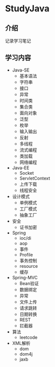 # StudyJava

## 介绍
记录学习笔记

## 学习内容

* Java-SE
    * 基本语法
    * 字符串
    * 接口
    * 异常
    * 时间类
    * 集合类
    * 面向对象
    * 泛型
    * 枚举
    * 输入输出
    * 反射
    * 多线程
    * 流式编程
    * 类加载
    * 网络编程
* Java-EE
    * Socket
    * ServletContext
    * 上传下载
    * 线程安全
* 设计模式
    * 单例模式
    * 工厂模式
    * 抽象工厂
* 安全
    * 证书加密
* Spring
    * ioc/di
    * aop
    * 事件
    * Profile
    * 事务控制
    * resource
    * 缓存
* Spring-MVC
    * Bean验证
    * 数据绑定
    * 异常
    * 文件上传
    * 请求跳转
    * 日期转换
    * REST
    * 拦截器
* 算法
    * leetcode
* XML解析
    * dom
    * dom4j
    * jaxb